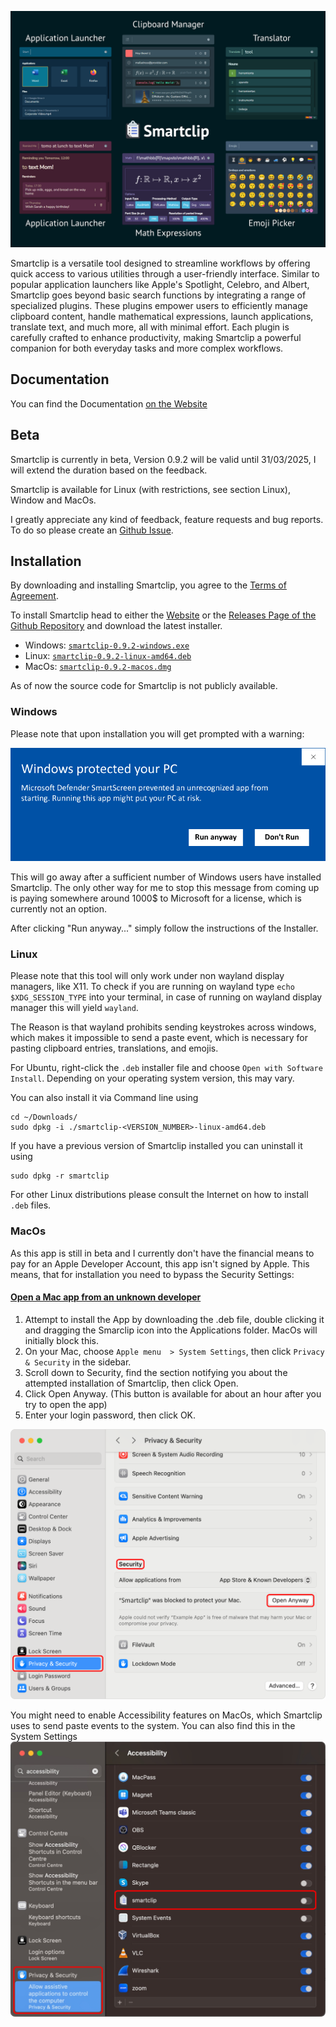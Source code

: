 
![Smartclip](./assets/images/title_image_background_v0.9.3.png)

Smartclip is a versatile tool designed to streamline workflows by offering quick access to various utilities through a user-friendly interface. Similar to popular application launchers like Apple's Spotlight, Celebro, and Albert, Smartclip goes beyond basic search functions by integrating a range of specialized plugins. These plugins empower users to efficiently manage clipboard content, handle mathematical expressions, launch applications, translate text, and much more, all with minimal effort. Each plugin is carefully crafted to enhance productivity, making Smartclip a powerful companion for both everyday tasks and more complex workflows.


## Documentation

You can find the Documentation [on the Website](https://muelphil.github.io/smartclip/docs/installation.html)

## Beta
Smartclip is currently in beta, Version 0.9.2 will be valid until 31/03/2025, I will extend the duration based on the feedback.

Smartclip is available for Linux (with restrictions, see section Linux), Window and MacOs.

I greatly appreciate any kind of feedback, feature requests and bug reports. To do so please create an [Github Issue](https://github.com/muelphil/smartclip/issues).

## Installation

By downloading and installing Smartclip, you agree to the [Terms of Agreement](https://github.com/muelphil/smartclip/blob/main/LICENSE).

To install Smartclip head to either the [Website](https://muelphil.github.io/smartclip/) or the [Releases Page of the Github Repository](https://github.com/muelphil/smartclip/releases) and download the latest installer.
- Windows: [`smartclip-0.9.2-windows.exe`](https://github.com/muelphil/smartclip/releases/download/v0.9.2-beta/smartclip-0.9.2-windows.exe)
- Linux: [`smartclip-0.9.2-linux-amd64.deb`](https://github.com/muelphil/smartclip/releases/download/v0.9.2-beta/smartclip-0.9.2-linux-amd64.deb)
- MacOs: [`smartclip-0.9.2-macos.dmg`](https://github.com/muelphil/smartclip/releases/download/v0.9.2-beta/smartclip-0.9.2-macos.dmg)

As of now the source code for Smartclip is not publicly available.

### Windows

Please note that upon installation you will get prompted with a warning:

![Windows Warning](./assets/images/Windows_Warning.png)

This will go away after a sufficient number of Windows users have installed Smartclip. The only other way for me to stop this message from coming up is paying somewhere around 1000$ to Microsoft for a license, which is currently not an option.

After clicking "Run anyway..." simply follow the instructions of the Installer.

### Linux

Please note that this tool will only work under non wayland display managers, like X11. To check if you are running on wayland type `echo $XDG_SESSION_TYPE` into your terminal, in case of running on wayland display manager this will yield `wayland`.

The Reason is that wayland prohibits sending keystrokes across windows, which makes it impossible to send a paste event, which is necessary for pasting clipboard entries, translations, and emojis.

For Ubuntu, right-click the `.deb` installer file and choose `Open with Software Install`. Depending on your operating system version, this may vary.

You can also install it via Command line using
```shell
cd ~/Downloads/
sudo dpkg -i ./smartclip-<VERSION_NUMBER>-linux-amd64.deb
```

If you have a previous version of Smartclip installed you can uninstall it using
```shell
sudo dpkg -r smartclip
```

For other Linux distributions please consult the Internet on how to install `.deb` files.

### MacOs

As this app is still in beta and I currently don't have the financial means to pay for an Apple Developer Account, this app isn't signed by Apple.
This means, that for installation you need to bypass the Security Settings:

#### [Open a Mac app from an unknown developer](https://support.apple.com/guide/mac-help/open-a-mac-app-from-an-unknown-developer-mh40616/mac)
1. Attempt to install the App by downloading the .deb file, double clicking it and dragging the Smarclip icon into the Applications folder. MacOs will initially block this.
2. On your Mac, choose `Apple menu  > System Settings`, then click `Privacy & Security`  in the sidebar.
2. Scroll down to Security, find the section notifying you about the attempted installation of Smartclip, then click Open.
3. Click Open Anyway. (This button is available for about an hour after you try to open the app)
5. Enter your login password, then click OK.


![MacOs Instructions](./assets/images/macos-instructions.png)

You might need to enable Accessibility features on MacOs, which Smartclip uses to send paste events to the system. You can also find this in the System Settings
![MacOs Accessibility](./assets/images/macos-accessibility.png)
